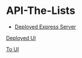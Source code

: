 # API-The-Lists

- [Deployed Express Server](https://pure-sands-51403.herokuapp.com/lists/)


[Deployed UI](https://the-lists.herokuapp.com/)


[To UI](https://github.com/edjrodriguez/Wish-List)

